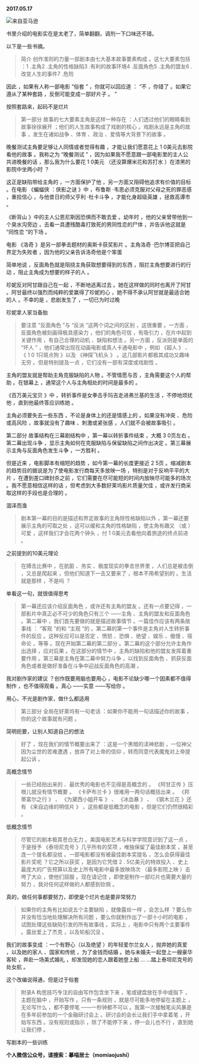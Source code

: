 
          
**2017.05.17**

![](https://mmbiz.qlogo.cn/mmbiz_jpg/uDI3FLln00YvBA9PqQ4tibvfl6Wal2qtp3LRfMpW7Bz8qE6auJI5jJaPzWFAUg9jicYYNMpR6jhsbbBlmSGWpd0w/0?wx_fmt=jpeg)来自亚马逊


书里介绍的电影实在是太老了，简单翻翻，调剂一下口味还不错。

以下是一些书摘。
>简介 创作准则的力量一部剧本由七大基本故事要素构成 。这七大要素包括 ：1 .主角2 .主角的性格缺陷3 .有利的故事环境4 .反面角色5 .主角的盟友6 .改变人生的事件7 .危险

因此 ，如果有人称一部电影 “俗套 ” ，你就可以回应道 ： “不 ，你错了 。如果它遵从了某种套路 ，反倒可能变成一部好片子 。 ”



按照套路来，起码不是烂片
>第一部分 故事的七大要素主角是这样一种存在 ：人们透过他们的眼睛看到故事徐徐展开 ；他们的人生故事构成了戏剧的核心 。戏剧永远是主角的故事 ，发生在诸如战争 、体育 、政治 、爱情等大背景下的故事 。

晚餐测试主角要足够让人同情或者觉得有趣 ，才能让我们愿意花上 1 0美元去影院看他的故事 。我称之为 “晚餐测试 ” ，因为如果我不愿意跟一部电影里的主人公共进晚餐的话 ，那么我为什么要花 1 0美元 （还没算爆米花和苏打水 ）在漆黑的影院中坐两小时 ？

这正是缺陷带给主角的 ，一方面保护了他 ，另一方面又阻碍他追求有价值的目标 。在电影 《蝙蝠侠 ：侠影之谜 》中 ，布鲁斯 ·韦恩必须克服对父母之死的罪恶感 ，重拾信心 ，与他昔日的师父亨利 ·杜卡斗争 ，才能化身超级英雄 ，拯救高谭市 。

《断背山 》中的主人公恩尼斯因恐惧而不敢去爱 。幼年时 ，他的父亲曾带他到一个臭水沟旁边 ，去看一具遭残酷毒打致死的男同性恋的尸体 ，并告诉他这就是 “同性恋 ”的下场 。

电影 《洛奇 》是另一部拳击题材的奥斯卡获奖影片 。主角洛奇 ·巴尔博亚把自己界定为失败者 ，因为他的父亲告诉洛奇他是个笨蛋

简单地说 ，反面角色就是阻挠主角获取想要得到的东西 ，阻拦主角想要进行的行动 ，阻止主角成为想要的样子的人 。

珍妮反对阿甘跟自己在一起 ，不断地逃离过去 。她在这样做的同时也离开了阿甘 。阿甘最终以强烈而纯粹的爱赢得了珍妮的心 ，她不得不承认阿甘就是最适合她的人 。不幸的是 ，悲剧发生了 ，一切已为时过晚



珍妮拿人家当备胎
>要注意 “反面角色 ”与 “反派 ”这两个词之间的区别 ，这很重要 。一方面 ，反面角色被刻画得极具感染力 ，他们的角色可信 ，有吸引力 ，在片中起到关键作用 ，有自己合理的动机 、缺陷和想法 。另一方面 ，反派则是单面的 “坏人 ” ，他们通常出现在动画电影或真人卡通电影中 ，例如 《超人 》 、 《 1 0 1只斑点狗 》以及 《神探飞机头 》 。这几部影片都极其成功又趣味无穷 。但是特别提及一点 ，它们没有一部有深度或戏剧性 。

主角的盟友就是帮助主角克服缺陷的人物 。不管情愿与否 ，主角需要这个人的帮助 。在银幕上 ，通常这个人与主角相处的时间是最多的 。

《百万美元宝贝 》中 ，转折事件是女拳击手玛吉走进弗兰基的生活 ，不停地烦扰他 ，直到他最终答应训练她 。

主角必须要失去一些东西 ，不论是身体上的还是情感上的 。如果没有冲突 、危险或高风险 ，故事就没有了趣味 、刺激或紧张感 ，人们就不会被故事吸引 。

第二部分 故事结构在三幕剧结构中 ，第一幕以转折事件结束 ，大概 3 0页左右 。第二幕出现斗争 ，显示主角如何在克服缺陷与保留缺陷之间作出决定 。第三幕展示主角与反面角色发生斗争 ，一方胜利 。

但是近来 ，电影脚本有缩短的趋势 ，如今第一幕的长度更接近 2 5页 。缩减剧本的趋势目的据说是为了使电影发行商每天多放映一场 ，特别是对于反响平平的大片 ，在遭到差口碑封杀之前 ，它们需要在尽可能短的时间内放映尽可能多的场次 。我不愿意相信这样的话 ，但考虑到大多数好莱坞影片质量欠佳 ，或许发行商采取这样的手段也是合理的 。



涸泽而渔
>剧本第一幕的目的是描述和界定故事的主角除性格缺陷以外 ，第一幕还要展示主角的可取之处 ，这可以缓和主角的性格缺陷 ，使主角有趣又 （或 ）可爱 ，这样我们才会花两个钟头 ，付 1 0美元去看他向着旅途的终点前进 。


之前提到的10美元理论
>在搏击比赛中 ，在肮脏 、务实 、极度现实的拳击世界里 ，人们总是被击倒 ，又总是爬起来 ，但他们知道下一击又要来了 ，根本不用希望别的 。生活就是那样 ，不是吗 ？


单看这一句，就很值得思考
>第一幕还应该介绍反面角色 ，或许还有主角的盟友 。还有一点要记得 ，一部影片中真正必不可少的角色只有三个 ——主角 、主角的盟友和反面角色 。第二幕中 ，我们首先要做的就是描述故事情节 。一篇佳作应该有两条故事线 ： “客观 ”的和 “主观 ”的 。第二幕的第一个事件是主角对人生转折事件的反应 。这种反应可以是否定 、愤怒 、恐惧 、绝望 、娱乐 、傲慢 、宿命论 ，等等 。现在开始第二幕的第二部分 。第二幕的这个部分允许主角作出选择 ，应对后果 。在这部分的情节中 ，主角的缺陷和他的盟友发挥着重要作用 。第三幕是主角在第二幕中努力斗争 ，以找到反面角色 、抓获反面角色或者是做好准备在斗争中迎战反面角色的高潮 。

我对剧作家的建议 ？创作既要用脑也要用心 ，电影不论缺少哪一个因素都不值得制作 ，也不值得观看 。真心 ——实意 ——写给你 。



用心，不光是剧作家，做什么都适用
>第三部分 全局在好莱坞有一句老话 ：如果你不能用一句话描述你的故事 ，你的这个故事就有问题 。


简明扼要，让别人知道自己的想法
>好了 ，现在我们的情节概要出来了 ：这是一个黑暗的渎神悲剧 ，一位神父因为尘世的苦难遭遇 ，放弃了对上帝的信仰 ，转而同意代表魔鬼对上帝提起公诉 。


高概念情节
>一些已经拍出来的 、最优秀的电影也不见得是高概念的 。 《阿甘正传 》压根儿就没有情节概要 。 《卡萨布兰卡 》很难用一两句话概括出来 。 《邦蒂富尔之行 》 、 《为黛西小姐开车 》 、 《冰血暴 》 、 《钢木兰花 》还有 《来自边缘的明信片 》 ，这些都是低概念的电影 ，但是它们仍然很精彩 。


低概念情节
>尽管它的剧本极其苍白无力 。美国电影艺术与科学学院意识到了这一点 ，于是授予 《泰坦尼克号 》几乎所有的奖项 ，唯独保留了最佳剧本奖 ，甚至连一个提名都没给 。一部电影都没有被最佳剧本奖提名 ，怎么会获得最佳影片奖呢 ？它之所以获奖 ，是因为它凭借 2 . 5亿美元的特效投入 、史上最庞大的广告预算以及史上所有电影中最多放映场次 （最多影院上映 ）击垮了大众 ，使他们屈服 。现在请记住 ，即使是制作一部烂片也需要大量的努力 ，我对任何这样做的人都感到钦佩 。


真的，做任何事都要努力，即使是个烂片也是要非常努力
>如果你的主角有比如说五个主要缺陷 ，就像露丝一样 ，会怎么样 ？要么你并没有恰当地处理解决所有问题 ，要么你就制作出了一部十小时的电影 ，试图处理这些缺陷引发的所有故事线 。实际上 ，电影中只有两个主要事件 。露丝爱上了杰克 ，以及轮船沉没 。

我们的故事变成 ：一个有野心（以及绝望 ）的年轻爱尔兰女人 ，抛弃她的真爱 ，以及她的家人 、国家和传统 ，为了金钱而结婚 。她与未婚夫一起登上一艘豪华客轮 ，奔赴一场美式婚礼 ，却发现她的恋人跟着她登上船 … …踏上泰坦尼克号的处女航 。



这个改编说得通，但是过于俗套
>附录A 构思技巧专注的自由写作包含坐下来 ，笔或键盘放在手中或指下 ，主题在脑中 ，开始写作 。只有一条规则 ，就是尽可能多地停留在主题上 ，无论写什么 ，都不要停笔 ——一秒钟都不可以 。我第一次接触笔尖风暴是在多年前参加的一个金融研讨会上 。研讨会的会长让我们手中拿着笔 ，开始写东西 。没有规则或指示 ，除了不能停下来 ，停一会儿也不行 ，直到她让我们停 。


写剧本的一些训练


**个人微信公众号，请搜索：摹喵居士（momiaojushi）**

        